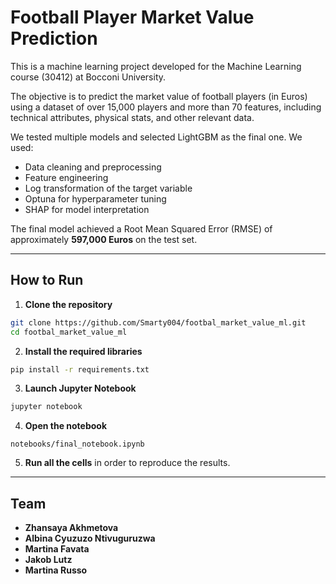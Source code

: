 # Football Player Market Value Prediction

This is a machine learning project developed for the Machine Learning course (30412) at Bocconi University.

The objective is to predict the market value of football players (in Euros) using a dataset of over 15,000 players and more than 70 features, including technical attributes, physical stats, and other relevant data.

We tested multiple models and selected LightGBM as the final one. We used:
- Data cleaning and preprocessing  
- Feature engineering  
- Log transformation of the target variable  
- Optuna for hyperparameter tuning  
- SHAP for model interpretation  

The final model achieved a Root Mean Squared Error (RMSE) of approximately **597,000 Euros** on the test set.

---

## How to Run

1. **Clone the repository**
```bash
git clone https://github.com/Smarty004/footbal_market_value_ml.git
cd footbal_market_value_ml
```

2. **Install the required libraries**
```bash
pip install -r requirements.txt
```

3. **Launch Jupyter Notebook**
```bash
jupyter notebook
```

4. **Open the notebook**
```
notebooks/final_notebook.ipynb
```

5. **Run all the cells** in order to reproduce the results.

---

## Team

- **Zhansaya Akhmetova** 
- **Albina Cyuzuzo Ntivuguruzwa** 
- **Martina Favata**  
- **Jakob Lutz** 
- **Martina Russo** 
